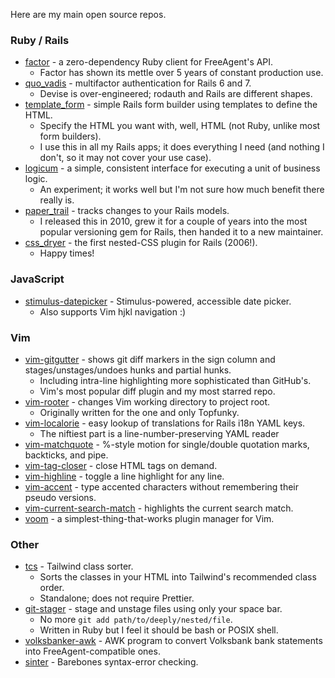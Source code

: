Here are my main open source repos.


### Ruby / Rails

- [factor](//github.com/airblade/factor-public) - a zero-dependency Ruby client for FreeAgent's API.
  - Factor has shown its mettle over 5 years of constant production use.
- [quo_vadis](//github.com/airblade/quo_vadis) - multifactor authentication for Rails 6 and 7.
  - Devise is over-engineered; rodauth and Rails are different shapes.
- [template_form](//github.com/airblade/template_form) - simple Rails form builder using templates to define the HTML.
  - Specify the HTML you want with, well, HTML (not Ruby, unlike most form builders).
  - I use this in all my Rails apps; it does everything I need (and nothing I don't, so it may not cover your use case).
- [logicum](//github.com/airblade/logicum) - a simple, consistent interface for executing a unit of business logic.
  - An experiment; it works well but I'm not sure how much benefit there really is.
- [paper_trail](//github.com/paper-trail-gem/paper_trail) - tracks changes to your Rails models.
  - I released this in 2010, grew it for a couple of years into the most popular versioning gem for Rails, then handed it to a new maintainer.
- [css_dryer](//github.com/airblade/css_dryer) - the first nested-CSS plugin for Rails (2006!).
  - Happy times!


### JavaScript

- [stimulus-datepicker](//github.com/airblade/stimulus-datepicker) - Stimulus-powered, accessible date picker.
  - Also supports Vim hjkl navigation :)


### Vim

- [vim-gitgutter](//github.com/airblade/vim-gitgutter) - shows git diff markers in the sign column and stages/unstages/undoes hunks and partial hunks.
  - Including intra-line highlighting more sophisticated than GitHub's.
  - Vim's most popular diff plugin and my most starred repo.
- [vim-rooter](//github.com/airblade/vim-rooter) - changes Vim working directory to project root.
  - Originally written for the one and only Topfunky.
- [vim-localorie](//github.com/airblade/vim-localorie) - easy lookup of translations for Rails i18n YAML keys.
  - The niftiest part is a line-number-preserving YAML reader
- [vim-matchquote](//github.com/airblade/vim-matchquote) - %-style motion for single/double quotation marks, backticks, and pipe.
- [vim-tag-closer](//github.com/airblade/vim-tag-closer) - close HTML tags on demand.
- [vim-highline](//github.com/airblade/vim-highline) - toggle a line highlight for any line.
- [vim-accent](//github.com/airblade/vim-accent) - type accented characters without remembering their pseudo versions.
- [vim-current-search-match](//github.com/airblade/vim-current-search-match) - highlights the current search match.
- [voom](//github.com/airblade/voom) - a simplest-thing-that-works plugin manager for Vim.


### Other

- [tcs](//github.comm/airblade/tcs) - Tailwind class sorter.
  - Sorts the classes in your HTML into Tailwind's recommended class order.
  - Standalone; does not require Prettier.
- [git-stager](//github.com/airblade/git-stager) - stage and unstage files using only your space bar.
  - No more `git add path/to/deeply/nested/file`.
  - Written in Ruby but I feel it should be bash or POSIX shell.
- [volksbanker-awk](//github.com/airblade/volksbanker-awk) - AWK program to convert Volksbank bank statements into FreeAgent-compatible ones.
- [sinter](//github.com/airblade/sinter) - Barebones syntax-error checking.
